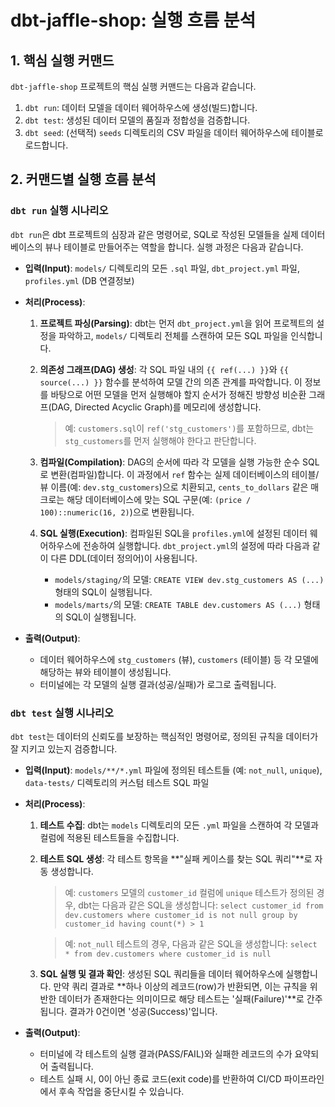 # dbt-jaffle-shop: 실행 흐름 분석

## 1. 핵심 실행 커맨드

`dbt-jaffle-shop` 프로젝트의 핵심 실행 커맨드는 다음과 같습니다.

1.  `dbt run`: 데이터 모델을 데이터 웨어하우스에 생성(빌드)합니다.
2.  `dbt test`: 생성된 데이터 모델의 품질과 정합성을 검증합니다.
3.  `dbt seed`: (선택적) `seeds` 디렉토리의 CSV 파일을 데이터 웨어하우스에 테이블로 로드합니다.

## 2. 커맨드별 실행 흐름 분석

### `dbt run` 실행 시나리오

`dbt run`은 dbt 프로젝트의 심장과 같은 명령어로, SQL로 작성된 모델들을 실제 데이터베이스의 뷰나 테이블로 만들어주는 역할을 합니다. 실행 과정은 다음과 같습니다.

- **입력(Input)**: `models/` 디렉토리의 모든 `.sql` 파일, `dbt_project.yml` 파일, `profiles.yml` (DB 연결정보)

- **처리(Process)**:
    1.  **프로젝트 파싱(Parsing)**: dbt는 먼저 `dbt_project.yml`을 읽어 프로젝트의 설정을 파악하고, `models/` 디렉토리 전체를 스캔하여 모든 SQL 파일을 인식합니다.

    2.  **의존성 그래프(DAG) 생성**: 각 SQL 파일 내의 `{{ ref(...) }}`와 `{{ source(...) }}` 함수를 분석하여 모델 간의 의존 관계를 파악합니다. 이 정보를 바탕으로 어떤 모델을 먼저 실행해야 할지 순서가 정해진 방향성 비순환 그래프(DAG, Directed Acyclic Graph)를 메모리에 생성합니다.
        > 예: `customers.sql`이 `ref('stg_customers')`를 포함하므로, dbt는 `stg_customers`를 먼저 실행해야 한다고 판단합니다.

    3.  **컴파일(Compilation)**: DAG의 순서에 따라 각 모델을 실행 가능한 순수 SQL로 변환(컴파일)합니다. 이 과정에서 `ref` 함수는 실제 데이터베이스의 테이블/뷰 이름(예: `dev.stg_customers`)으로 치환되고, `cents_to_dollars` 같은 매크로는 해당 데이터베이스에 맞는 SQL 구문(예: `(price / 100)::numeric(16, 2)`)으로 변환됩니다.

    4.  **SQL 실행(Execution)**: 컴파일된 SQL을 `profiles.yml`에 설정된 데이터 웨어하우스에 전송하여 실행합니다. `dbt_project.yml`의 설정에 따라 다음과 같이 다른 DDL(데이터 정의어)이 사용됩니다.
        - `models/staging/`의 모델: `CREATE VIEW dev.stg_customers AS (...)` 형태의 SQL이 실행됩니다.
        - `models/marts/`의 모델: `CREATE TABLE dev.customers AS (...)` 형태의 SQL이 실행됩니다.

- **출력(Output)**:
    - 데이터 웨어하우스에 `stg_customers` (뷰), `customers` (테이블) 등 각 모델에 해당하는 뷰와 테이블이 생성됩니다.
    - 터미널에는 각 모델의 실행 결과(성공/실패)가 로그로 출력됩니다.

### `dbt test` 실행 시나리오

`dbt test`는 데이터의 신뢰도를 보장하는 핵심적인 명령어로, 정의된 규칙을 데이터가 잘 지키고 있는지 검증합니다.

- **입력(Input)**: `models/**/*.yml` 파일에 정의된 테스트들 (예: `not_null`, `unique`), `data-tests/` 디렉토리의 커스텀 테스트 SQL 파일

- **처리(Process)**:
    1.  **테스트 수집**: dbt는 `models` 디렉토리의 모든 `.yml` 파일을 스캔하여 각 모델과 컬럼에 적용된 테스트들을 수집합니다.

    2.  **테스트 SQL 생성**: 각 테스트 항목을 **"실패 케이스를 찾는 SQL 쿼리"**로 자동 생성합니다.
        > 예: `customers` 모델의 `customer_id` 컬럼에 `unique` 테스트가 정의된 경우, dbt는 다음과 같은 SQL을 생성합니다:
        > `select customer_id from dev.customers where customer_id is not null group by customer_id having count(*) > 1`

        > 예: `not_null` 테스트의 경우, 다음과 같은 SQL을 생성합니다:
        > `select * from dev.customers where customer_id is null`

    3.  **SQL 실행 및 결과 확인**: 생성된 SQL 쿼리들을 데이터 웨어하우스에 실행합니다. 만약 쿼리 결과로 **하나 이상의 레코드(row)가 반환되면, 이는 규칙을 위반한 데이터가 존재한다는 의미이므로 해당 테스트는 '실패(Failure)'**로 간주됩니다. 결과가 0건이면 '성공(Success)'입니다.

- **출력(Output)**:
    - 터미널에 각 테스트의 실행 결과(PASS/FAIL)와 실패한 레코드의 수가 요약되어 출력됩니다.
    - 테스트 실패 시, 0이 아닌 종료 코드(exit code)를 반환하여 CI/CD 파이프라인에서 후속 작업을 중단시킬 수 있습니다.
